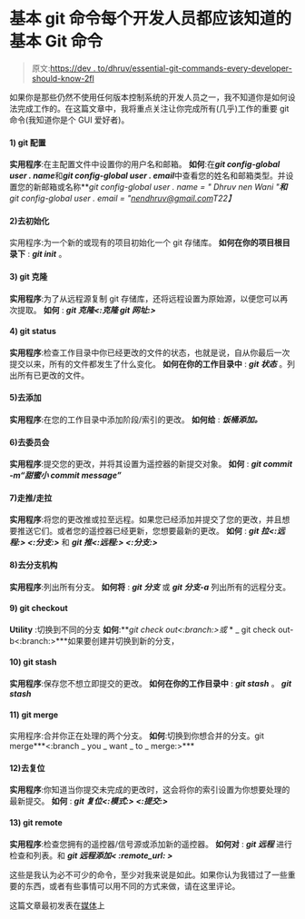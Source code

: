 # 基本 git 命令每个开发人员都应该知道的基本 Git 命令

> 原文:[https://dev . to/dhruv/essential-git-commands-every-developer-should-know-2fl](https://dev.to/dhruv/essential-git-commands-every-developer-should-know-2fl)

如果你是那些仍然不使用任何版本控制系统的开发人员之一，我不知道你是如何设法完成工作的。在这篇文章中，我将重点关注让你完成所有(几乎)工作的重要 git 命令(我知道你是个 GUI 爱好者)。

#### 1) git 配置

**实用程序**:在主配置文件中设置你的用户名和邮箱。
**如何**:在***git config-global user . name***和***git config-global user . email***中查看您的姓名和邮箱类型。并设置您的新邮箱或名称***git config-global user . name = " Dhruv nen Wani "***和***git config-global user . email = "[nendhruv@gmail.com](mailto:nendhruv@gmail.com)*T22】**

#### [](#2-git-init)2)去初始化

实用程序:为一个新的或现有的项目初始化一个 git 存储库。
**如何在你的项目根目录下** : ***git init*** 。

#### [](#3-git-clone)3) git 克隆

**实用程序**:为了从远程源复制 git 存储库，还将远程设置为原始源，以便您可以再次提取。
**如何** : ***git 克隆<:克隆 git 网址:>***

#### [](#4-git-status)4) git status

**实用程序**:检查工作目录中你已经更改的文件的状态，也就是说，自从你最后一次提交以来，所有的文件都发生了什么变化。
**如何在你的工作目录中** : ***git 状态*** 。列出所有已更改的文件。

#### [](#5-git-add)5)去添加

**实用程序**:在您的工作目录中添加阶段/索引的更改。
**如何给** : ***饭桶添加。***

#### [](#6-git-commit)6)去委员会

**实用程序**:提交您的更改，并将其设置为遥控器的新提交对象。
**如何** : ***git commit -m“甜蜜小 commit message”***

#### [](#7-git-pushgit-pull)7)走推/走拉

**实用程序**:将您的更改推或拉至远程。如果您已经添加并提交了您的更改，并且想要推送它们。或者您的遥控器已经更新，您想要最新的更改。
**如何** : ***git 拉<:远程:> <:分支:>*** 和 ***git 推<:远程:> <:分支:>***

#### [](#8-git-branch)8)去分支机构

**实用程序**:列出所有分支。
**如何将** : ***git 分支*** 或 ***git 分支-a*** 列出所有的远程分支。

#### [](#9-git-checkout)9) git checkout

**Utility** :切换到不同的分支
**如何**:***git check out<:branch:>或* * _ git check out-b<:branch:>***如果要创建并切换到新的分支，

#### 10) git stash

**实用程序**:保存您不想立即提交的更改。
**如何在你的工作目录中** : ***git stash*** 。 ***git stash***

#### [](#11-git-merge)11) git merge

实用程序:合并你正在处理的两个分支。
**如何**:切换到你想合并的分支。git merge***<:branch _ you _ want _ to _ merge:>***

#### [](#12-git-reset)12)去复位

**实用程序**:你知道当你提交未完成的更改时，这会将你的索引设置为你想要处理的最新提交。
**如何** : ***git 复位<:模式:> <:提交:>***

#### [](#13-git-remote)13) git remote

**实用程序**:检查您拥有的遥控器/信号源或添加新的遥控器。
**如何对** : ***git 远程*** 进行检查和列表。和 ***git 远程添加< :remote_url: >***

这些是我认为必不可少的命令，至少对我来说是如此。如果你认为我错过了一些重要的东西，或者有些事情可以用不同的方式来做，请在这里评论。

这篇文章最初发表在[媒体](https://medium.com/@nendhruv/essential-git-commands-every-developer-should-know-1249d4d597b5)上